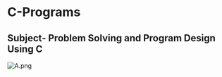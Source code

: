 # C-Programs

## Subject- Problem Solving and Program Design Using C

![A.png](https://www.pragimtech.com/wp-content/uploads/2020/03/c-tutorial-for-beginners.png)
